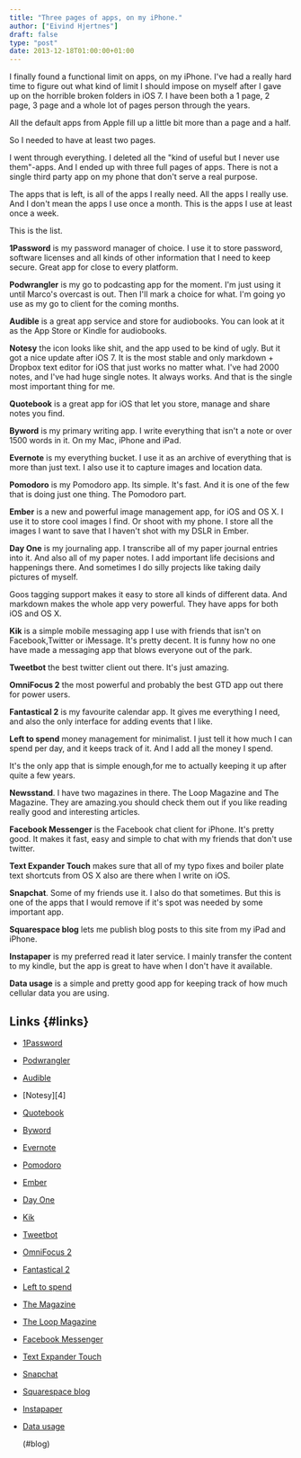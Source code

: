 ```yaml
---
title: "Three pages of apps, on my iPhone."
author: ["Eivind Hjertnes"]
draft: false
type: "post"
date: 2013-12-18T01:00:00+01:00
---
```


I finally found a functional limit on apps, on my iPhone. I've had a
really hard time to figure out what kind of limit I should impose on
myself after I gave up on the horrible broken folders in iOS 7. I have
been both a 1 page, 2 page, 3 page and a whole lot of pages person
through the years.

All the default apps from Apple fill up a little bit more than a page
and a half.

So I needed to have at least two pages.

I went through everything. I deleted all the "kind of useful but I never
use them"-apps. And I ended up with three full pages of apps. There is
not a single third party app on my phone that don't serve a real
purpose.

The apps that is left, is all of the apps I really need. All the apps I
really use. And I don't mean the apps I use once a month. This is the
apps I use at least once a week.

This is the list.

**1Password** is my password manager of choice. I use it to store
password, software licenses and all kinds of other information that I
need to keep secure. Great app for close to every platform.

**Podwrangler** is my go to podcasting app for the moment. I'm just using
it until Marco's overcast is out. Then I'll mark a choice for what. I'm
going yo use as my go to client for the coming months.

**Audible** is a great app service and store for audiobooks. You can look
at it as the App Store or Kindle for audiobooks.

**Notesy** the icon looks like shit, and the app used to be kind of ugly.
But it got a nice update after iOS 7. It is the most stable and only
markdown + Dropbox text editor for iOS that just works no matter what.
I've had 2000 notes, and I've had huge single notes. It always works.
And that is the single most important thing for me.

**Quotebook** is a great app for iOS that let you store, manage and share
notes you find.

**Byword** is my primary writing app. I write everything that isn't a note
or over 1500 words in it. On my Mac, iPhone and iPad.

**Evernote** is my everything bucket. I use it as an archive of everything
that is more than just text. I also use it to capture images and
location data.

**Pomodoro** is my Pomodoro app. Its simple. It's fast. And it is one of
the few that is doing just one thing. The Pomodoro part.

**Ember** is a new and powerful image management app, for iOS and OS X. I
use it to store cool images I find. Or shoot with my phone. I store all
the images I want to save that I haven't shot with my DSLR in Ember.

**Day One** is my journaling app. I transcribe all of my paper journal
entries into it. And also all of my paper notes. I add important life
decisions and happenings there. And sometimes I do silly projects like
taking daily pictures of myself.

Goos tagging support makes it easy to store all kinds of different data.
And markdown makes the whole app very powerful. They have apps for both
iOS and OS X.

**Kik** is a simple mobile messaging app I use with friends that isn't on
Facebook,Twitter or iMessage. It's pretty decent. It is funny how no one
have made a messaging app that blows everyone out of the park.

**Tweetbot** the best twitter client out there. It's just amazing.

**OmniFocus 2** the most powerful and probably the best GTD app out there
for power users.

**Fantastical 2** is my favourite calendar app. It gives me everything I
need, and also the only interface for adding events that I like.

**Left to spend** money management for minimalist. I just tell it how much
I can spend per day, and it keeps track of it. And I add all the money I
spend.

It's the only app that is simple enough,for me to actually keeping it up
after quite a few years.

**Newsstand**. I have two magazines in there. The Loop Magazine and The
Magazine. They are amazing.you should check them out if you like reading
really good and interesting articles.

**Facebook Messenger** is the Facebook chat client for iPhone. It's pretty
good. It makes it fast, easy and simple to chat with my friends that
don't use twitter.

**Text Expander Touch** makes sure that all of my typo fixes and boiler
plate text shortcuts from OS X also are there when I write on iOS.

**Snapchat**. Some of my friends use it. I also do that sometimes. But
this is one of the apps that I would remove if it's spot was needed by
some important app.

**Squarespace blog** lets me publish blog posts to this site from my iPad
and iPhone.

**Instapaper** is my preferred read it later service. I mainly transfer
the content to my kindle, but the app is great to have when I don't have
it available.

**Data usage** is a simple and pretty good app for keeping track of how
much cellular data you are using.


## Links {#links}

-   [1Password](https://agilebits.com/onepassword)

    <div class="HTML">
      <div></div>

    </p>

    </div>

-   [Podwrangler](https://itunes.apple.com/us/app/pod-wrangler-podcasts-made/id692068382?mt=8)

-   [Audible](http://www.audible.com)

-   [Notesy][4]

-   [Quotebook](http://quotebookapp.com)

-   [Byword](http://bywordapp.com)

-   [Evernote](http://evernote.com)

-   [Pomodoro](https://itunes.apple.com/us/app/pomodoro-timer-focus-on-your/id703145045)

-   [Ember](https://realmacsoftware.com/ember)

-   [Day One](http://dayoneapp.com)

-   [Kik](http://kik.com)

-   [Tweetbot](http://tapbots.com/software/tweetbot/)

-   [OmniFocus 2](https://www.omnigroup.com/omnifocus)

-   [Fantastical 2](http://flexibits.com/fantastical-iphone)

-   [Left to
    spend](https://itunes.apple.com/us/app/left-to-spend/id389245325)

-   [The Magazine](http://the-magazine.org)

-   [The Loop Magazine](http://www.loopinsight.com/magazine/)

-   [Facebook Messenger](https://www.facebook.com/mobile/messenger)

-   [Text
    Expander Touch](http://smilesoftware.com/TextExpander/touch/index.html)

-   [Snapchat](http://www.snapchat.com)

-   [Squarespace blog](http://www.squarespace.com/apps/#intro)

-   [Instapaper](http://www.instapaper.com)

-   [Data usage](https://itunes.apple.com/us/app/data-usage/id386950560)

    (#blog)
